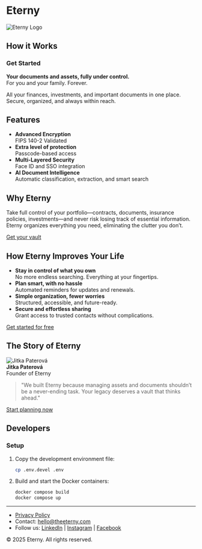 
# Eterny

![Eterny Logo](/path/to/logo.png)

## How it Works

### Get Started
**Your documents and assets, fully under control.**  
For you and your family. Forever.

All your finances, investments, and important documents in one place. Secure, organized, and always within reach.

## Features

- **Advanced Encryption**  
  FIPS 140-2 Validated
- **Extra level of protection**  
  Passcode-based access
- **Multi-Layered Security**  
  Face ID and SSO integration
- **AI Document Intelligence**  
  Automatic classification, extraction, and smart search

## Why Eterny

Take full control of your portfolio—contracts, documents, insurance policies, investments—and never risk losing track of essential information. Eterny organizes everything you need, eliminating the clutter you don’t.

[Get your vault](#)

## How Eterny Improves Your Life

- **Stay in control of what you own**  
  No more endless searching. Everything at your fingertips.
- **Plan smart, with no hassle**  
  Automated reminders for updates and renewals.
- **Simple organization, fewer worries**  
  Structured, accessible, and future-ready.
- **Secure and effortless sharing**  
  Grant access to trusted contacts without complications.

[Get started for free](#)

## The Story of Eterny

![Jitka Paterová](https://media.licdn.com/dms/image/v2/D4D03AQEwm58svKRV1A/profile-displayphoto-shrink_800_800/profile-displayphoto-shrink_800_800/0/1706263816713?e=1752710400&v=beta&t=qyI4CHeN8GM_Nul5X5edye-F7Nfc-PwL7khB99G42lc)  
**Jitka Paterová**  
Founder of Eterny

> "We built Eterny because managing assets and documents shouldn’t be a never-ending task. Your legacy deserves a vault that thinks ahead."

[Start planning now](#)

## Developers

### Setup

1. Copy the development environment file:
   ```bash
   cp .env.devel .env
   ```
2. Build and start the Docker containers:
   ```bash
   docker compose build
   docker compose up
   ```
---

- [Privacy Policy](https://www.eterny.io/privacy-policy)  
- Contact: hello@theeterny.com  
- Follow us: [LinkedIn](https://www.linkedin.com/company/the-eterny/) | [Instagram](https://www.instagram.com/the_eterny) | [Facebook](https://www.facebook.com/people/The-Eterny/61562243742369)

&copy; 2025 Eterny. All rights reserved.
